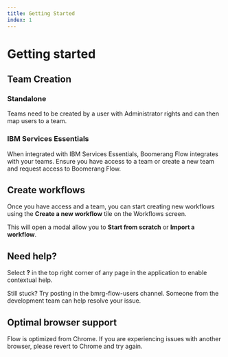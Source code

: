 ```yaml
---
title: Getting Started
index: 1
---
```


# Getting started

## Team Creation

### Standalone

Teams need to be created by a user with Administrator rights and can then map users to a team.

### IBM Services Essentials

When integrated with IBM Services Essentials, Boomerang Flow integrates with your teams. Ensure you have access to a team or create a new team and request access to Boomerang Flow.

## Create workflows

Once you have access and a team, you can start creating new workflows using the **Create a new workflow** tile on the Workflows screen.

This will open a modal allow you to **Start from scratch** or **Import a workflow**.

## Need help?

Select **?** in the top right corner of any page in the application to enable contextual help.

Still stuck? Try posting in the bmrg-flow-users channel. Someone from the development team can help resolve your issue. 

## Optimal browser support

Flow is optimized from Chrome. If you are experiencing issues with another browser, please revert to Chrome and try again.